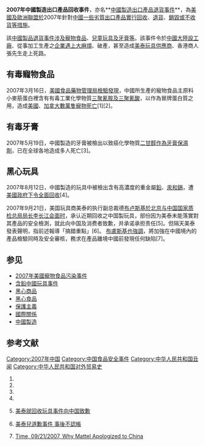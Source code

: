 **2007年中國製造出口產品回收事件**，亦名**[中國製造出口產品退貨事件](../Page/中國製造.md "wikilink")**，為[美國及](https://zh.wikipedia.org/wiki/美國 "wikilink")[歐洲聯盟於](https://zh.wikipedia.org/wiki/歐洲聯盟 "wikilink")2007年針對[中國一些劣質出口產品實行](../Page/中國.md "wikilink")[回收](https://zh.wikipedia.org/wiki/回收 "wikilink")、[退貨](https://zh.wikipedia.org/wiki/退貨 "wikilink")、[銷毀或不收貨等措施](https://zh.wikipedia.org/wiki/銷毀 "wikilink")。

該[中國製品退貨事件涉及](https://zh.wikipedia.org/wiki/中華人民共和國 "wikilink")[寵物食品](https://zh.wikipedia.org/wiki/2007年美國寵物食品污染事件 "wikilink")、[兒童玩具及](../Page/含鉛中國玩具事件.md "wikilink")[牙膏等](https://zh.wikipedia.org/wiki/牙膏 "wikilink")。該事件令於[中國大陸設工廠](https://zh.wikipedia.org/wiki/中國大陸 "wikilink")、從事加工生產之[企業遇上大麻煩](https://zh.wikipedia.org/wiki/企業 "wikilink")、破產，甚至造成[美泰玩具供應商](https://zh.wikipedia.org/wiki/美泰 "wikilink")、香港商人張先生走上死路。

## 有毒寵物食品

2007年3月16日，[美國食品藥物管理局檢驗發現](https://zh.wikipedia.org/wiki/美國食品藥物管理局 "wikilink")，中國所生產的寵物食品主原料小麥筋蛋白裡含有有毒工業化學物質[三聚氰胺及](../Page/三聚氰胺.md "wikilink")[三聚氰酸](../Page/三聚氰酸.md "wikilink")，以作為冒牌蛋白質之用，造成[美國](https://zh.wikipedia.org/wiki/美國 "wikilink")、[加拿大數萬隻寵物死亡](../Page/加拿大.md "wikilink")\[1\]\[2\]。

## 有毒牙膏

2007年5月19日，中國製造的牙膏被檢出以致癌化學物質[二甘醇作為牙膏保濕劑](../Page/二甘醇.md "wikilink")，已在全球各地造成多人死亡\[3\]。

## 黑心玩具

2007年8月12日，中國製造的玩具中被檢出含有高濃度的重金屬[鉛](https://zh.wikipedia.org/wiki/鉛 "wikilink")、[汞和](../Page/汞.md "wikilink")[鎘](https://zh.wikipedia.org/wiki/鎘 "wikilink")，遭[美國政府下令全面回收](https://zh.wikipedia.org/wiki/美國 "wikilink")\[4\]。

2007年9月21日，美国玩具商美泰的执行副总裁德[布卢斯基於](https://zh.wikipedia.org/wiki/布卢斯基 "wikilink")[北京与](https://zh.wikipedia.org/wiki/北京 "wikilink")[中国国家质检总局局长](https://zh.wikipedia.org/wiki/中国国家质检总局 "wikilink")[李长江会面时](https://zh.wikipedia.org/wiki/李长江 "wikilink")，承认近期回收之中国製玩具，部份因为美泰未能落實對其產品的安全檢測，就此向中国及消费者致歉，并承诺承担责任\[5\]。但隔天美泰發表聲明，指前述報導「搞錯重點」\[6\]。
[布盧斯基也強調](https://zh.wikipedia.org/wiki/Bob_Eckert "wikilink")，將加強在中國境內的產品檢驗同時及安全審核，務求在產品離境中國前發現任何缺陷\[7\]。

## 参见

  - [2007年美國寵物食品污染事件](https://zh.wikipedia.org/wiki/2007年美國寵物食品污染事件 "wikilink")
  - [含鉛中國玩具事件](../Page/含鉛中國玩具事件.md "wikilink")
  - [黑心商品](../Page/黑心商品.md "wikilink")
  - [黑心食品](../Page/黑心食品.md "wikilink")
  - [保護主義](https://zh.wikipedia.org/wiki/保護主義 "wikilink")
  - [國際關係](https://zh.wikipedia.org/wiki/國際關係 "wikilink")
  - [中國製造](../Page/中國製造.md "wikilink")

## 参考文献

[Category:2007年中国](https://zh.wikipedia.org/wiki/Category:2007年中国 "wikilink")
[Category:中国食品安全事件](https://zh.wikipedia.org/wiki/Category:中国食品安全事件 "wikilink")
[Category:中华人民共和国丑闻](https://zh.wikipedia.org/wiki/Category:中华人民共和国丑闻 "wikilink")
[Category:中华人民共和国对外贸易史](https://zh.wikipedia.org/wiki/Category:中华人民共和国对外贸易史 "wikilink")

1.
2.
3.
4.
5.  [美泰就回收玩具事件向中国致歉](http://realtime.zaobao.com/2007/09/070921_35.html)
6.  [美泰兒道歉事件
    事後不認帳](http://www.libertytimes.com.tw/2007/new/sep/23/today-int4.htm)

7.  [Time, 09/21/2007, Why Mattel Apologized to
    China](http://www.time.com/time/business/article/0,8599,1664428,00.html)